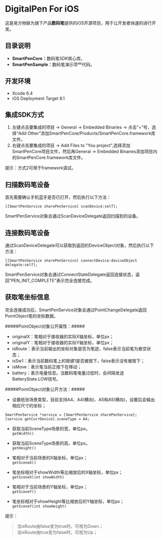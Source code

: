 # DigitalPen For iOS
这是易方物联为旗下产品**数码笔**提供的iOS开源项目，用于让开发者快速的进行开发。


## 目录说明 ##
- <b>SmartPenCore：</b>数码笔SDK核心库。
- <b>SmartPenSample：</b>数码笔演示项⺫代码。


## 开发环境 ##
- Xcode 6.4
- iOS Deployment Target 8.1


## 集成SDK方式 ##
1. 左键点击要集成的项目 -> General -> Embedded Binaries -> 点击“+”号，选择“Add Other”添加SmartPenCore/Products/SmartPenCore.framework库文件。
2. 右键点击要集成的项目 -> Add Files to "You project",选择添加SmartPenCore项目文件，然后再General -> Embedded Binaries添加项目内的SmartPenCore.framework库文件。  

提示：方式2可用于framework调试。


## 扫描数码笔设备 ##
首先需要确认手机蓝牙是否已打开，然后执行以下方法：   
```
[[SmartPenService sharePenService] scanDevice:self];
```  
SmartPenService对象会通过ScanDeviceDelegate返回扫描到的设备。


## 连接数码笔设备 ##
通过ScanDeviceDelegate可以获取到返回的DeviceObject对象，然后执行以下方法：   
```
[[SmartPenService sharePenService] connectDevice:deviceObject delegate:self];
```  
SmartPenService对象会通过ConnectStateDelegate返回连接状态，返回“PEN_INIT_COMPLETE”表示完全连接完成。


## 获取笔坐标信息 ##
完全连接成功后，SmartPenService对象会通过PointChangeDelegate返回PointObject笔的坐标数据。  

#####PointObject对象公开属性：#####
- originalX：笔相对于接收器的实际X轴坐标，单位px；
- originalY：笔相对于接收器的实际Y轴坐标，单位px；
- isRoute：表示当前输出的坐标对象是否为笔迹，false表示当前笔为悬空状态；
- isSw1：表示当前数码笔上的按键1是否被按下，false表示没有被按下；
- isMove：表示笔当前正按下在移动；
- battery：表示电量信息。当数码笔电量过低时，会间隔发送BatteryState.LOW信号。


#####PointObject对象公开方法：#####
- 设置纸张场景类型，目前支持A4、A4(横向)、A5和A5(横向)，设置后会输出相应尺寸的坐标；  
```   
SmartPenService *service = [SmartPenService sharePenService];
[service getCurrDevice].sceneType = A4; 
```  

- 获取当前SceneType场景的宽，单位px。  
```	getWidth() ```
		
- 获取当前SceneType场景的高，单位px。  
```	getHeight() ```
	
- 笔相对于当前场景的X轴坐标，单位px；  
```	getSceneX() ```

- 笔坐标相对于showWidth等比缩放后的X轴坐标，单位px；  	
```	getSceneX(int showWidth) ```
	
- 笔相对于当前场景的Y轴坐标，单位px；  
```	getSceneY() ```
	
- 笔坐标相对于showHeight等比缩放后的Y轴坐标，单位px；  
```	getSceneY(int showHeight) ```
	

提示：
> 当isRoute由false变为true时，可视为Down；  
> 当isRoute由true变为false时，可视为Up；  
